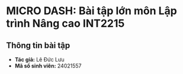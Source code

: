 # MICRO DASH: Bài tập lớn môn Lập trình Nâng cao INT2215

## Thông tin bài tập 
- **Tác giả:** Lê Đức Lưu 
- **Mã số sinh viên:** 24021557
